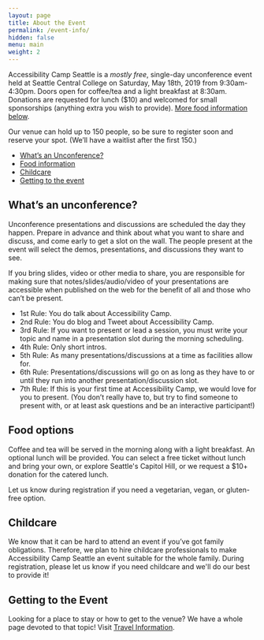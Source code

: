 ```yaml
---
layout: page
title: About the Event
permalink: /event-info/
hidden: false
menu: main
weight: 2
---
```


Accessibility Camp Seattle is a *mostly free*, single-day unconference event held at Seattle Central College on Saturday, May 18th, 2019 from 9:30am-4:30pm. Doors open for coffee/tea and a light breakfast at 8:30am. Donations are requested for lunch ($10) and welcomed for small sponsorships (anything extra you wish to provide). [More food information below](#food-info).

Our venue can hold up to 150 people, so be sure to register soon and reserve your spot. (We’ll have a waitlist after the first 150.)

- [What’s an Unconference?](#whats-an-unconference)
- [Food information](#food-info)
- [Childcare](#childcare)
- [Getting to the event](#getting-there)

<h2 id="whats-an-unconference" tabindex="-1">What’s an unconference?</h2>

Unconference presentations and discussions are scheduled the day they happen. Prepare in advance and think about what you want to share and discuss, and come early to get a slot on the wall. The people present at the event will select the demos, presentations, and discussions they want to see.

If you bring slides, video or other media to share, you are responsible for making sure that notes/slides/audio/video of your presentations are accessible when published on the web for the benefit of all and those who can’t be present.

- 1st Rule: You do talk about Accessibility Camp.  
- 2nd Rule: You do blog and Tweet about Accessibility Camp.  
- 3rd Rule: If you want to present or lead a session, you must write your topic and name in a presentation slot during the morning scheduling.  
- 4th Rule: Only short intros.  
- 5th Rule: As many presentations/discussions at a time as facilities allow for.  
- 6th Rule: Presentations/discussions will go on as long as they have to or until they run into another presentation/discussion slot.  
- 7th Rule: If this is your first time at Accessibility Camp, we would love for you to present. (You don’t really have to, but try to find someone to present with, or at least ask questions and be an interactive participant!)

<h2 id="food-info" tabindex="-1">Food options</h2>

Coffee and tea will be served in the morning along with a light breakfast. An optional lunch will be provided. You can select a free ticket without lunch and bring your own, or explore Seattle's Capitol Hill, or we request a $10+ donation for the catered lunch.

Let us know during registration if you need a vegetarian, vegan, or gluten-free option.

<h2 id="childcare" tabindex="-1">Childcare</h2>

We know that it can be hard to attend an event if you’ve got family obligations. Therefore, we plan to hire childcare professionals to make Accessibility Camp Seattle an event suitable for the whole family. During registration, please let us know if you need childcare and we'll do our best to provide it!

<h2 id="getting-there" tabindex="-1">Getting to the Event</h2>

Looking for a place to stay or how to get to the venue? We have a whole page devoted to that topic! Visit [Travel Information](../travel-info).
